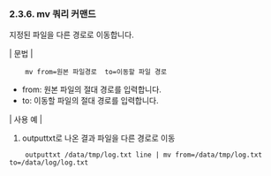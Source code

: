 ### 2.3.6. mv 쿼리 커맨드

지정된 파일을 다른 경로로 이동합니다.

\| 문법 \|

~~~~
	mv from=원본 파일경로  to=이동할 파일 경로
~~~~

 * from: 원본 파일의 절대 경로를 입력합니다.
 * to: 이동할 파일의 절대 경로를 입력합니다.

\| 사용 예 \|

1) outputtxt로 나온 결과 파일을 다른 경로로 이동

~~~
	outputtxt /data/tmp/log.txt line | mv from=/data/tmp/log.txt to=/data/log/log.txt
~~~

